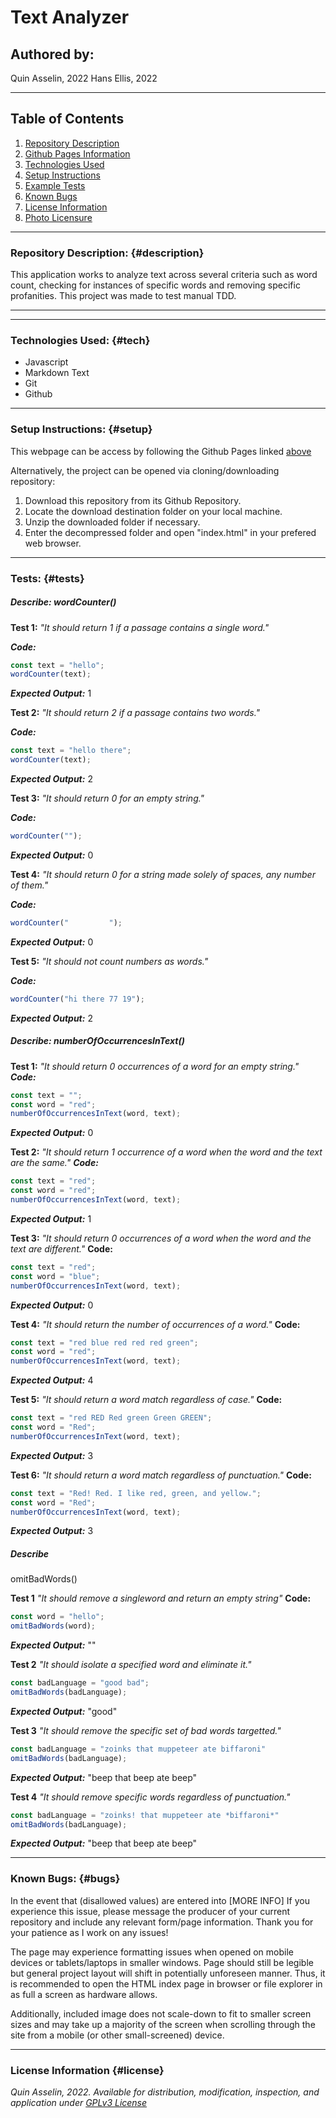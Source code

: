 # Text Analyzer

## Authored by: 
Quin Asselin, 2022
Hans Ellis, 2022
***

## Table of Contents
1. [Repository Description](#description)
2. [Github Pages Information](#pages)
3. [Technologies Used](#tech)
4. [Setup Instructions](#setup)
5. [Example Tests](#tests)
6. [Known Bugs](#bugs)
7. [License Information](#license)
8. [Photo Licensure](#photo)

*** 

### Repository Description: {#description}
This application works to analyze text across several criteria such as word count, checking for instances of specific words and removing specific profanities. This project was made to test manual TDD.
***

***

### Technologies Used: {#tech}
- Javascript
- Markdown Text
- Git
- Github
***

### Setup Instructions: {#setup}
This webpage can be access by following the Github Pages linked [above](#pages)

Alternatively, the project can be opened via cloning/downloading repository:
1. Download this repository from its Github Repository.
2. Locate the download destination folder on your local machine.
3. Unzip the downloaded folder if necessary.
4. Enter the decompressed folder and open "index.html" in your prefered web browser.
***

### Tests: {#tests}
##### Describe: wordCounter()
**Test 1:** 
*"It should return 1 if a passage contains a single word."*

***Code:***
```javascript
const text = "hello";
wordCounter(text);
```
***Expected Output:***
1

**Test 2:** 
*"It should return 2 if a passage contains two words."*

***Code:***
```javascript
const text = "hello there";
wordCounter(text);
```
***Expected Output:*** 
2

**Test 3:** 
*"It should return 0 for an empty string."*

***Code:*** 
```javascript
wordCounter("");
```
***Expected Output:***
0

**Test 4:**
*"It should return 0 for a string made solely of spaces, any number of them."*

***Code:***
```javascript
wordCounter("         ");
```
***Expected Output:***
0

**Test 5:**
*"It should not count numbers as words."*

***Code:***
```javascript
wordCounter("hi there 77 19");
```
***Expected Output:***
2

##### Describe: numberOfOccurrencesInText()

**Test 1:**
*"It should return 0 occurrences of a word for an empty string."*
***Code:***
```javascript
const text = "";
const word = "red";
numberOfOccurrencesInText(word, text);
```
***Expected Output:***
0

**Test 2:**
*"It should return 1 occurrence of a word when the word and the text are the same."*
***Code:***
```javascript
const text = "red";
const word = "red";
numberOfOccurrencesInText(word, text);
```
***Expected Output:***
1

**Test 3:** 
*"It should return 0 occurrences of a word when the word and the text are different."*
**Code:**
```javascript
const text = "red";
const word = "blue";
numberOfOccurrencesInText(word, text);
```
***Expected Output:***
0

**Test 4:** 
*"It should return the number of occurrences of a word."*
**Code:**
```javascript
const text = "red blue red red red green";
const word = "red";
numberOfOccurrencesInText(word, text);
```
***Expected Output:***
4

**Test 5:** 
*"It should return a word match regardless of case."*
**Code:**
```javascript
const text = "red RED Red green Green GREEN";
const word = "Red";
numberOfOccurrencesInText(word, text);
```
***Expected Output:***
3

**Test 6:**
*"It should return a word match regardless of punctuation."*
**Code:**
```javascript
const text = "Red! Red. I like red, green, and yellow.";
const word = "Red";
numberOfOccurrencesInText(word, text);
```
***Expected Output:***
3

##### Describe 
omitBadWords()

**Test 1**
*"It should remove a singleword and return an empty string"*
**Code:**
```javascript
const word = "hello";
omitBadWords(word);
```
***Expected Output:***
""

**Test 2**
*"It should isolate a specified word and eliminate it."*
```javascript
const badLanguage = "good bad";
omitBadWords(badLanguage);
```
***Expected Output:***
"good"

**Test 3**
*"It should remove the specific set of bad words targetted."*
```javascript
const badLanguage = "zoinks that muppeteer ate biffaroni"
omitBadWords(badLanguage);
```
***Expected Output:***
"beep that beep ate beep"

**Test 4**
*"It should remove specific words regardless of punctuation."*
```javascript
const badLanguage = "zoinks! that muppeteer ate *biffaroni*"
omitBadWords(badLanguage);
```
***Expected Output:***
"beep that beep ate beep"
***

### Known Bugs: {#bugs}
In the event that (disallowed values) are entered into [MORE INFO] If you experience this issue, please message the producer of your current repository and include any relevant form/page information. Thank you for your patience as I work on any issues!

The page may experience formatting issues when opened on mobile devices or tablets/laptops in smaller windows. Page should still be legible but general project layout will shift in potentially unforeseen manner. Thus, it is recommended to open the HTML index page in browser or file explorer in as full a screen as hardware allows.

Additionally, included image does not scale-down to fit to smaller screen sizes and may take up a majority of the screen when scrolling through the site from a mobile (or other small-screened) device.

***

### License Information {#license}
*Quin Asselin, 2022. Available for distribution, modification, inspection, and application under [GPLv3 License](https://www.gnu.org/licenses/gpl-3.0.en.html)*

